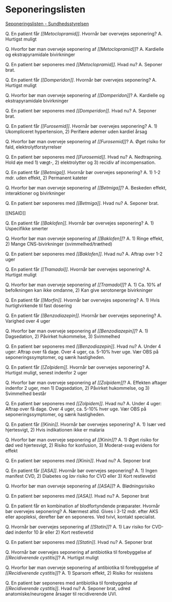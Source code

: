 # Seponeringslisten
[Seponeringslisten - Sundhedsstyrelsen](https://www.sst.dk/da/viden/laegemidler/medicingennemgang/seponeringslisten)

Q. En patient får *[[Metoclopramid]]*. Hvornår bør overvejes seponering? 
A. Hurtigst muligt

Q. Hvorfor bør man overveje seponering af *[[Metoclopramid]]*? 
A. Kardielle og ekstrapyramidale bivirkninger

Q. En patient bør seponeres med *[[Metoclopramid]]*. Hvad nu? 
A. Seponer brat.

Q. En patient får *[[Domperidon]]*. Hvornår bør overvejes seponering? 
A. Hurtigst muligt

Q. Hvorfor bør man overveje seponering af *[[Domperidon]]*? 
A. Kardielle og ekstrapyramidale bivirkninger

Q. En patient bør seponeres med *[[Domperidon]]*. Hvad nu? 
A. Seponer brat.

Q. En patient får *[[Furosemid]]*. Hvornår bør overvejes seponering? 
A. 1) Ukompliceret hypertension, 2) Perifære ødemer uden kardiel årsag

Q. Hvorfor bør man overveje seponering af *[[Furosemid]]*? 
A. Øget risiko for fald, elektrolytforstyrrelser

Q. En patient bør seponeres med *[[Furosemid]]*. Hvad nu? 
A. Nedtrapning. Hold øje med 1) vægt-, 2) elektrolytter og 3) recidiv af incompensation.

Q. En patient får *[[Betmiga]]*. Hvornår bør overvejes seponering? 
A. 1) 1-2 mdr. uden effekt, 2) Permanent kateter

Q. Hvorfor bør man overveje seponering af *[[Betmiga]]*? 
A. Beskeden effekt, interaktioner og bivirkninger

Q. En patient bør seponeres med *[[Betmiga]]*. Hvad nu? 
A. Seponer brat.

[[NSAID]]

Q. En patient får *[[Baklofen]]*. Hvornår bør overvejes seponering? 
A. 1) Uspecifikke smerter

Q. Hvorfor bør man overveje seponering af *[[Baklofen]]*? 
A. 1) Ringe effekt, 2) Mange CNS-bivirkninger (svimmelhed/træthed)

Q. En patient bør seponeres med *[[Baklofen]]*. Hvad nu? 
A. Aftrap over 1-2 uger

Q. En patient får *[[Tramadol]]*. Hvornår bør overvejes seponering? 
A. Hurtigst muligt

Q. Hvorfor bør man overveje seponering af *[[Tramadol]]*? 
A. 1) Ca. 10% af befolkningen kan ikke omdanne, 2) Kan give serotonerge bivirkninger

Q. En patient får *[[Morfin]]*. Hvornår bør overvejes seponering? 
A. 1) Hvis hurtigtvirkende til fast dosering

Q. En patient får *[[Benzodiazepin]]*. Hvornår bør overvejes seponering? 
A. Varighed over 4 uger

Q. Hvorfor bør man overveje seponering af *[[Benzodiazepin]]*? 
A. 1) Dagsedation, 2) Påvirket hukommelse, 3) Svimmelhed

Q. En patient bør seponeres med *[[Benzodiazepin]]*. Hvad nu? 
A. Under 4 uger: Aftrap over få dage. Over 4 uger, ca. 5-10% hver uge. Vær OBS på seponeringssymptomer, og sænk hastigheden.

Q. En patient får *[[Zolpidem]]*. Hvornår bør overvejes seponering? 
A. Hurtigst muligt, senest indenfor 2 uger

Q. Hvorfor bør man overveje seponering af *[[Zolpidem]]*? 
A. Effekten aftager indenfor 2 uger, men 1) Dagsedation, 2) Påvirket hukommelse, og 3) Svimmelhed består

Q. En patient bør seponeres med *[[Zolpidem]]*. Hvad nu? 
A. Under 4 uger: Aftrap over få dage. Over 4 uger, ca. 5-10% hver uge. Vær OBS på seponeringssymptomer, og sænk hastigheden.

Q. En patient får *[[Kinin]]*. Hvornår bør overvejes seponering? 
A. 1) Især ved hjertesvigt, 2) Hvis indikationen ikke er malaria

Q. Hvorfor bør man overveje seponering af *[[Kinin]]*? 
A. 1) Øget risiko for død ved hjertesvigt, 2) Risiko for konfusion, 3) Moderat-svag evidens for effekt

Q. En patient bør seponeres med *[[Kinin]]*. Hvad nu? 
A. Seponer brat

Q. En patient får *[[ASA]]*. Hvornår bør overvejes seponering? 
A. 1) Ingen manifest CVD, 2) Diabetes og *lav* risiko for CVD eller 3) Kort restlevetid

Q. Hvorfor bør man overveje seponering af *[[ASA]]*? 
A. Blødningsrisiko

Q. En patient bør seponeres med *[[ASA]]*. Hvad nu? 
A. Seponer brat

Q. En patient får en kombination af blodfortyndende præparater. Hvornår bør overvejes seponering? 
A. Nærmest altid. Gives i 3-12 mdr. efter AKS eller apopleksi, derefter bør en seponeres. Ved tvivl, kontakt specialist.

Q. Hvornår bør overvejes seponering af *[[Statin]]*? 
A. 1) Lav risiko for CVD-død indenfor 10 år eller 2) Kort restlevetid

Q. En patient bør seponeres med *[[Statin]]*. Hvad nu? 
A. Seponer brat

Q. Hvornår bør overvejes seponering af antibiotika til forebyggelse af *[[Recidiverende cystitis]]*? 
A. Hurtigst muligt

Q. Hvorfor bør man overveje seponering af antibiotika til forebyggelse af *[[Recidiverende cystitis]]*? 
A. 1) Sparsom effekt, 2) Risiko for resistens

Q. En patient bør seponeres med antibiotika til forebyggelse af *[[Recidiverende cystitis]]*. Hvad nu? 
A. Seponer brat, udred anatomiske/neurogene årsager til recidiverende UVI.

<!-- #anki/tag/med/Pharmacology #anki/deck/Medicine #anki/tag/med/GP -->

<!-- {BearID:23B39814-0262-40C1-B27C-07FEBC908D79-9395-00002656193A4DDC} -->
